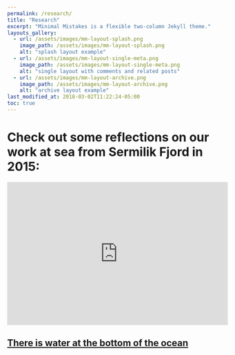 ```yaml
---
permalink: /research/
title: "Research"
excerpt: "Minimal Mistakes is a flexible two-column Jekyll theme."
layouts_gallery:
  - url: /assets/images/mm-layout-splash.png
    image_path: /assets/images/mm-layout-splash.png
    alt: "splash layout example"
  - url: /assets/images/mm-layout-single-meta.png
    image_path: /assets/images/mm-layout-single-meta.png
    alt: "single layout with comments and related posts"
  - url: /assets/images/mm-layout-archive.png
    image_path: /assets/images/mm-layout-archive.png
    alt: "archive layout example"
last_modified_at: 2018-03-02T11:22:24-05:00
toc: true
---
```





# Check out some reflections on our work at sea from Sermilik Fjord in 2015:

<iframe width="512" height="332" src="https://player.pbs.org/viralplayer/2365552023/" frameborder="0" marginwidth="0" marginheight="0" scrolling="no" seamless allowfullscreen></iframe>






## [There is water at the bottom of the ocean](https://youtu.be/TGofoH9RDEA?t=150)
